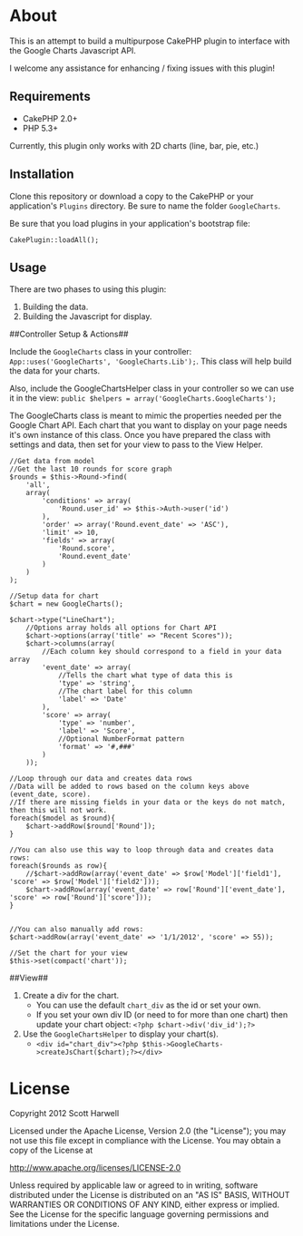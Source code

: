 About
=====

This is an attempt to build a multipurpose CakePHP plugin to interface with the Google Charts Javascript API.

I welcome any assistance for enhancing / fixing issues with this plugin!

Requirements
------------

* CakePHP 2.0+
* PHP 5.3+

Currently, this plugin only works with 2D charts (line, bar, pie, etc.) 

Installation
------------

Clone this repository or download a copy to the CakePHP or your application's `Plugins` directory. Be sure to name the folder `GoogleCharts`.

Be sure that you load plugins in your application's bootstrap file:

    CakePlugin::loadAll();
    
Usage
-----

There are two phases to using this plugin:

1. Building the data.
2. Building the Javascript for display.

##Controller Setup & Actions##

Include the `GoogleCharts` class in your controller: `App::uses('GoogleCharts', 'GoogleCharts.Lib');`. This class will help build the data for your charts.

Also, include the GoogleChartsHelper class in your controller so we can use it in the view:  `public $helpers = array('GoogleCharts.GoogleCharts');`

The GoogleCharts class is meant to mimic the properties needed per the Google Chart API.  Each chart that you want to display on your page needs it's own instance of this class.  Once you have prepared the class with settings and data, then set for your view to pass to the View Helper.

	//Get data from model
	//Get the last 10 rounds for score graph
	$rounds = $this->Round->find(
		'all',
		array(
			'conditions' => array(
				'Round.user_id' => $this->Auth->user('id')
			),
			'order' => array('Round.event_date' => 'ASC'),
			'limit' => 10,
			'fields' => array(
				'Round.score',
				'Round.event_date'
			)
		)
	);

	//Setup data for chart
	$chart = new GoogleCharts();
	
	$chart->type("LineChart");	
		//Options array holds all options for Chart API
		$chart->options(array('title' => "Recent Scores")); 
		$chart->columns(array(
			//Each column key should correspond to a field in your data array
			'event_date' => array(
				//Tells the chart what type of data this is
				'type' => 'string',		
				//The chart label for this column			
				'label' => 'Date'
			),
			'score' => array(
				'type' => 'number',
				'label' => 'Score',
				//Optional NumberFormat pattern
				'format' => '#,###'
			)
		));
	
	//Loop through our data and creates data rows
	//Data will be added to rows based on the column keys above (event_date, score).
	//If there are missing fields in your data or the keys do not match, then this will not work.
	foreach($model as $round){
		$chart->addRow($round['Round']);
	}

	//You can also use this way to loop through data and creates data rows: 
	foreach($rounds as row){
		//$chart->addRow(array('event_date' => $row['Model']['field1'], 'score' => $row['Model']['field2']));
		$chart->addRow(array('event_date' => row['Round']['event_date'], 'score' => row['Round']['score']));
	}
	
	
	//You can also manually add rows: 
	$chart->addRow(array('event_date' => '1/1/2012', 'score' => 55));
	
	//Set the chart for your view
	$this->set(compact('chart'));


##View##

1. Create a div for the chart.
	* You can use the default `chart_div` as the id or set your own.
	* If you set your own div ID (or need to for more than one chart) then update your chart object: `<?php $chart->div('div_id');?>`
2. Use the `GoogleChartsHelper` to display your chart(s).
	* `<div id="chart_div"><?php $this->GoogleCharts->createJsChart($chart);?></div>`

License
=======

Copyright 2012 Scott Harwell

Licensed under the Apache License, Version 2.0 (the "License");
you may not use this file except in compliance with the License.
You may obtain a copy of the License at

   http://www.apache.org/licenses/LICENSE-2.0

Unless required by applicable law or agreed to in writing, software
distributed under the License is distributed on an "AS IS" BASIS,
WITHOUT WARRANTIES OR CONDITIONS OF ANY KIND, either express or implied.
See the License for the specific language governing permissions and
limitations under the License.